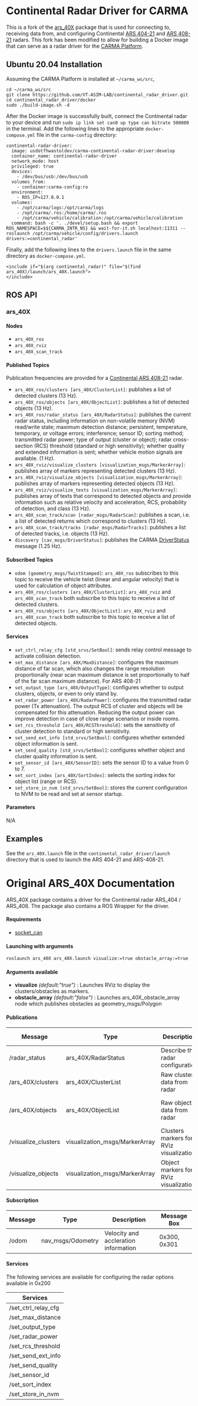 Continental Radar Driver for CARMA
==================================

This is a fork of the [ars_40X](https://github.com/Project-MANAS/ars_40X) package that is used for connecting to, receiving data from, and configuring Continental [ARS 404-21](https://conti-engineering.com/components/ars-404/) and [ARS 408-21](https://conti-engineering.com/components/ars-408/) radars. This fork has been modified to allow for building a Docker image that can serve as a radar driver for the [CARMA Platform](https://github.com/usdot-fhwa-stol/carma-platform).

Ubuntu 20.04 Installation
-------------------------
Assuming the CARMA Platform is installed at `~/carma_ws/src`,
```
cd ~/carma_ws/src
git clone https://github.com/VT-ASIM-LAB/continental_radar_driver.git
cd continental_radar_driver/docker
sudo ./build-image.sh -d
```
After the Docker image is successfully built, connect the Continental radar to your device and run `sudo ip link set can0 up type can bitrate 500000` in the terminal. Add the following lines to the appropriate `docker-compose.yml` file in the `carma-config` directory:
```
continental-radar-driver:
  image: usdotfhwastoldev/carma-continental-radar-driver:develop
  container_name: continental-radar-driver
  network_mode: host
  privileged: true
  devices:
    - /dev/bus/usb:/dev/bus/usb
  volumes_from:
    - container:carma-config:ro
  environment:
    - ROS_IP=127.0.0.1
  volumes:
    - /opt/carma/logs:/opt/carma/logs
    - /opt/carma/.ros:/home/carma/.ros
    - /opt/carma/vehicle/calibration:/opt/carma/vehicle/calibration
  command: bash -c '. ./devel/setup.bash && export ROS_NAMESPACE=$${CARMA_INTR_NS} && wait-for-it.sh localhost:11311 -- roslaunch /opt/carma/vehicle/config/drivers.launch drivers:=continental_radar'
```
Finally, add the following lines to the `drivers.launch` file in the same directory as `docker-compose.yml`.
```
<include if="$(arg continental_radar)" file="$(find ars_40X)/launch/ars_40X.launch">
</include>
```

ROS API
-------

### ars_40X

#### Nodes
* `ars_40X_ros`
* `ars_40X_rviz`
* `ars_40X_scan_track`

#### Published Topics
Publication frequencies are provided for a [Continental ARS 408-21](https://conti-engineering.com/components/ars-408/) radar.
* `ars_40X_ros/clusters [ars_40X/ClusterList]`: publishes a list of detected clusters (13 Hz).
* `ars_40X_ros/objects [ars_40X/ObjectList]`: publishes a list of detected objects (13 Hz).
* `ars_40X_ros/radar_status [ars_40X/RadarStatus]`: publishes the current radar status, including information on non-volatile memory (NVM) read/write state; maximum detection distance; persistent, temperature, temporary, or voltage errors; interference; sensor ID; sorting method; transmitted radar power; type of output (cluster or object); radar cross-section (RCS) threshold (standard or high sensitivity); whether quality and extended information is sent; whether vehicle motion signals are available. (1 Hz).
* `ars_40X_rviz/visualize_clusters [visualization_msgs/MarkerArray]`: publishes array of markers representing detected clusters (13 Hz).
* `ars_40X_rviz/visualize_objects [visualization_msgs/MarkerArray]`: publishes array of markers representing detected objects (13 Hz).
* `ars_40X_rviz/visualize_texts [visualization_msgs/MarkerArray]`: publishes array of texts that correspond to detected objects and provide information such as relative velocity and acceleration, RCS, probability of detection, and class (13 Hz).
* `ars_40X_scan_track/scan [radar_msgs/RadarScan]`: publishes a scan, i.e. a list of detected returns which correspond to clusters (13 Hz).
* `ars_40X_scan_track/tracks [radar_msgs/RadarTracks]`: publishes a list of detected tracks, i.e. objects (13 Hz).
* `discovery [cav_msgs/DriverStatus]`: publishes the CARMA [DriverStatus](https://github.com/usdot-fhwa-stol/carma-msgs/blob/develop/cav_msgs/msg/DriverStatus.msg) message (1.25 Hz).

#### Subscribed Topics
* `odom [geometry_msgs/TwistStamped]`: `ars_40X_ros` subscribes to this topic to receive the vehicle twist (linear and angular velocity) that is used for calculation of object attributes.
* `ars_40X_ros/clusters [ars_40X/ClusterList]`: `ars_40X_rviz` and `ars_40X_scan_track` both subscribe to this topic to receive a list of detected clusters.
* `ars_40X_ros/objects [ars_40X/ObjectList]`: `ars_40X_rviz` and `ars_40X_scan_track` both subscribe to this topic to receive a list of detected objects.

#### Services
* `set_ctrl_relay_cfg [std_srvs/SetBool]`: sends relay control message to activate collision detection.
* `set_max_distance [ars_40X/MaxDistance]`: configures the maximum distance of far scan, which also changes the range resolution proportionally (near scan maximum distance is set proportionally to half of the far scan maximum distance). For ARS 408-21
* `set_output_type [ars_40X/OutputType]`: configures whether to output clusters, objects, or even to only stand by.
* `set_radar_power [ars_40X/RadarPower]`: configures the transmitted radar power (Tx attenuation). The output RCS of cluster and objects will be compensated for this attenuation. Reducing the output power can improve detection in case of close range scenarios or inside rooms.
* `set_rcs_threshold [ars_40X/RCSThreshold]`: sets the sensitivity of cluster detection to standard or high sensitivity.
* `set_send_ext_info [std_srvs/SetBool]`: configures whether extended object information is sent.
* `set_send_quality [std_srvs/SetBool]`: configures whether object and cluster quality information is sent.
* `set_sensor_id [ars_40X/SensorID]`: sets the sensor ID to a value from 0 to 7.
* `set_sort_index [ars_40X/SortIndex]`: selects the sorting index for object list (range or RCS).
* `set_store_in_nvm [std_srvs/SetBool]`: stores the current configuration to NVM to be read and set at sensor startup.

#### Parameters
N/A

Examples
--------

See the `ars_40X.launch` file in the `continental_radar_driver/launch` directory that is used to launch the ARS 404-21 and ARS-408-21.

Original ARS_40X Documentation
==============================

 ARS_40X package contains a driver for the Continental radar ARS_404 / ARS_408.
 The package also contains a ROS Wrapper for the driver.

#### Requirements

- [socket_can](https://github.com/Project-MANAS/socket_can)

#### Launching with arguments

```bash
roslaunch ars_40X ars_40X.launch visualize:=true obstacle_array:=true
```

#### Arguments available

- **visualize** *(default:"true")* : Launches RViz to display the clusters/obstacles as markers.
- **obstacle_array** *(default:"false")* : Launches ars_40X_obstacle_array node which publishes obstacles as geometry_msgs/Polygon

#### Publications

|Message|Type|Description|Message Box|
|---|---|---|---|
|/radar_status|ars_40X/RadarStatus|Describe the radar configuration|0x201|
|/ars_40X/clusters|ars_40X/ClusterList|Raw clusters data from radar|0x600, 0x701|
|/ars_40X/objects|ars_40X/ObjectList|Raw objects data from radar|0x60A, 0x60B, 0x60C, 0x60D|
|/visualize_clusters|visualization_msgs/MarkerArray|Clusters markers for RViz visualization| - |
|/visualize_objects|visualization_msgs/MarkerArray|Object markers for RViz visualization| - |

#### Subscription

|Message|Type|Description|Message Box|
|---|---|---|---|
|/odom|nav_msgs/Odometry|Velocity and accleration information|0x300, 0x301|


#### Services
The following services are available for configuring the radar options available in 0x200

|Services|
|---|
|/set_ctrl_relay_cfg|
|/set_max_distance|
|/set_output_type|
|/set_radar_power|
|/set_rcs_threshold|
|/set_send_ext_info|
|/set_send_quality|
|/set_sensor_id|
|/set_sort_index|
|/set_store_in_nvm|

